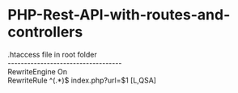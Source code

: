 # PHP-Rest-API-with-routes-and-controllers

.htaccess file in root folder<br>
-----------------------------------<br>
RewriteEngine On<br>
RewriteRule ^(.*)$ index.php?url=$1 [L,QSA]<br>
